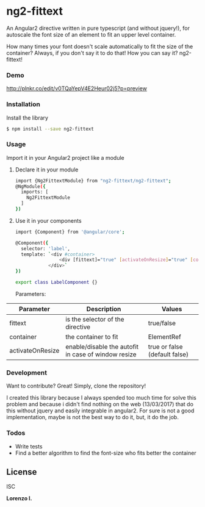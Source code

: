 # ng2-fittext

An Angular2 directive written in pure typescript (and without jquery!), for autoscale the font size of an element to fit an upper level container.

How many times your font doesn't scale automatically to fit the size of the container? Always, if you don't say it to do that!
How you can say it? ng2-fittext!

### Demo

http://plnkr.co/edit/v0TQaYepV4E2Heur02j5?p=preview

### Installation

Install the library
```sh
$ npm install --save ng2-fittext
```

### Usage

Import it in your Angular2 project like a module

1) Declare it in your module
    ```sh
    import {Ng2FittextModule} from "ng2-fittext/ng2-fittext";
    @NgModule({
      imports: [
        Ng2FittextModule
      ]
    })
    
    ```
    
1) Use it in your components
    ```sh
   import {Component} from '@angular/core';
   
    @Component({
      selector: 'label',
      template: `<div #container>
                    <div [fittext]="true" [activateOnResize]="true" [container]="container">Bla bla bla...</div>
                </div>`
    })
    
    export class LabelComponent {}

    ```

   Parameters:
    
  | Parameter | Description | Values |
  | --- | --- | --- |
  | fittext | is the selector of the directive | true/false
  | container | the container to fit | ElementRef
  | activateOnResize | enable/disable the autofit in case of window resize | true or false (default false)



### Development

Want to contribute? Great!
Simply, clone the repository!

I created this library because I always spended too much time for solve this problem and because i didn't find nothing on the web (13/03/2017) that do this without jquery and easily integrable in angular2.
For sure is not a good implementation, maybe is not the best way to do it, but, it do the job.

### Todos

 - Write tests
 - Find a better algorithm to find the font-size who fits better the container

License
----

ISC


**Lorenzo I.**
  
